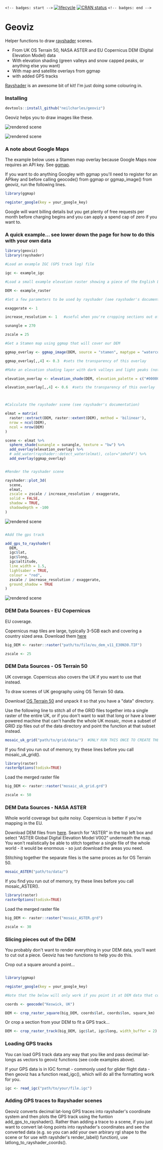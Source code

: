 `<!-- badges: start -->`
[![lifecycle](https://img.shields.io/badge/lifecycle-experimental-orange.svg)](https://www.tidyverse.org/lifecycle/#experimental)
[![CRAN status](https://www.r-pkg.org/badges/version/geoviz)](https://cran.r-project.org/package=geoviz)
`<!-- badges: end -->`

# Geoviz

Helper functions to draw [rayshader](https://github.com/tylermorganwall/rayshader) scenes.
- From UK OS Terrain 50, NASA ASTER and EU Copernicus DEM (Digital Elevation Model) data
- With elevation shading (green valleys and snow capped peaks, or anything else you want)
- With map and satellite overlays from ggmap
- with added  GPS tracks

[Rayshader](https://github.com/tylermorganwall/rayshader) is an awesome bit of kit! I'm just doing some colouring in.

### Installing

```R
devtools::install_github("neilcharles/geoviz")
```

Geoviz helps you to draw images like these.

![rendered scene](man/figures/bw_example.jpg)

![rendered scene](man/figures/stamen_example.jpg)

### A note about Google Maps

The example below uses a Stamen map overlay because Google Maps now requires an API key. See [ggmap](https://github.com/dkahle/ggmap).

If you want to do anything Googley with ggmap you'll need to register for an APIkey and before calling geocode() from ggmap or ggmap_image() from geoviz, run the following lines.

```R
library(ggmap)

register_google(key = your_google_key)
```
Google will want billing details but you get plenty of free requests per month before charging begins and you can apply a spend cap of zero if you want to.


### A quick example... see lower down the page for how to do this with your own data


```R
library(geoviz)
library(rayshader)

#Load an example IGC (GPS track log) file

igc <- example_igc

#Load a small example elevation raster showing a piece of the English Lake district

DEM <- example_raster

#Set a few parameters to be used by rayshader (see rayshader's documentation for options etc.)

exaggerate <- 1

increase_resolution <- 1   #useful when you're cropping sections out of your DEM

sunangle = 270

zscale = 25

#Get a Stamen map using ggmap that will cover our DEM

ggmap_overlay <- ggmap_image(DEM, source = "stamen", maptype = "watercolor", zoom = 10)

ggmap_overlay[,,4] <- 0.3  #sets the transparency of this overlay

#Make an elevation shading layer with dark valleys and light peaks (not essential but I like it!)

elevation_overlay <- elevation_shade(DEM, elevation_palette = c("#000000", "#FFFFFF"))

elevation_overlay[,,4] <- 0.6  #sets the transparency of this overlay



#Calculate the rayshader scene (see rayshader's documentation)

elmat = matrix(
  raster::extract(DEM, raster::extent(DEM), method = 'bilinear'),
  nrow = ncol(DEM),
  ncol = nrow(DEM)
)

scene <- elmat %>%
  sphere_shade(sunangle = sunangle, texture = "bw") %>% 
  add_overlay(elevation_overlay) %>%
  # add_water(rayshader::detect_water(elmat), color="imhof4") %>%
  add_overlay(ggmap_overlay)


#Render the rayshader scene

rayshader::plot_3d(
  scene,
  elmat,
  zscale = zscale / increase_resolution / exaggerate,
  solid = FALSE,
  shadow = TRUE,
  shadowdepth = -100
)

```

![rendered scene](man/figures/example1.png)


```R

#Add the gps track

add_gps_to_rayshader(
  DEM,
  igc$lat,
  igc$long,
  igc$altitude,
  line_width = 1.5,
  lightsaber = TRUE,
  colour = "red",
  zscale / increase_resolution / exaggerate,
  ground_shadow = TRUE
)


```

![rendered scene](man/figures/example2.png)


### DEM Data Sources - EU Copernicus

EU coverage.

Copernicus map tiles are large, typically 3-5GB each and covering a country sized area. Download them [here](https://land.copernicus.eu/imagery-in-situ/eu-dem/eu-dem-v1.1?tab=mapview)

```R
big_DEM <- raster::raster("path/to/file/eu_dem_v11_E30N30.TIF")

zscale <- 25
```


### DEM Data Sources - OS Terrain 50

UK coverage. Copernicus also covers the UK if you want to use that instead.

To draw scenes of UK geography using OS Terrain 50 data.

Download [OS Terrain 50](https://www.ordnancesurvey.co.uk/business-and-government/products/terrain-50.html) and unpack it so that you have a "data" directory.

Use the following line to stitch all of the GRID files together into a single raster of the entire UK, or if you don't want to wait that long or have a lower powered machine that can't handle the whole UK mosaic, move a subset of GRID zip files out of the data directory and point the function at that subset instead. 

```R
mosaic_uk_grid("path/to/grid/data/")  #ONLY RUN THIS ONCE TO CREATE THE WHOLE UK MOSAIC RASTER. IT MIGHT TAKE A WHILE.
```

If you find you run out of memory, try these lines before you call mosaic_uk_grid().

```R
library(raster)
rasterOptions(todisk=TRUE)
```

Load the merged raster file

```R
big_DEM <- raster::raster("mosaic_uk_grid.grd")

zscale <- 50
```

### DEM Data Sources - NASA ASTER

Whole world coverage but quite noisy. Copernicus is better if you're mapping in the EU.

Download DEM files from [here](https://search.earthdata.nasa.gov/search/granules?p=C197265171-LPDAAC_ECS&q=aster&ok=aster). Search for "ASTER" in the top left box and select "ASTER Global Digital Elevation Model V002" underneath the map. You won't realistically be able to stitch together a single file of the whole world - it would be enormous - so just download the areas you need.

Stitching together the separate files is the same proces as for OS Terrain 50.

```R
mosaic_ASTER("path/to/data/")
```

If you find you run out of memory, try these lines before you call mosaic_ASTER().

```R
library(raster)
rasterOptions(todisk=TRUE)
```

Load the merged raster file

```R
big_DEM <- raster::raster("mosaic_ASTER.grd")

zscale <- 30
```

### Slicing pieces out of the DEM

You probably don't want to render everything in your DEM data, you'll want to cut out a piece. Geoviz has two functions to help you do this.

Crop out a square around a point...

```R

library(ggmap)

register_google(key = your_google_key)

#Note that the below will only work if you point it at DEM data that contains Keswick! 

coords <- geocode("Keswick, UK")

DEM <- crop_raster_square(big_DEM, coords$lat, coords$lon, square_km)
```

Or crop a section from your DEM to fit a GPS track...

```R
DEM <- crop_raster_track(big_DEM, igc$lat, igc$long, width_buffer = 2)
```

### Loading GPS tracks

You can load GPS track data any way that you like and pass decimal lat-longs as vectors to geoviz functions (see code examples above).

If your GPS data is in IGC format - commonly used for glider flight data - then geoviz has a function read_igc(), which will do all the formatting work for you.

```R
igc <- read_igc("path/to/your/file.igc")
```

### Adding GPS traces to Rayshader scenes

Geoviz converts decimal lat-long GPS traces into rayshader's coordinate system and then plots the GPS track using the funtion add_gps_to_rayshader(). Rather than adding a trace to a scene, if you just want to convert lat-long points into rayshader's coordinates and see the converted data (e.g. so you can add your own arbirary rgl shape to the scene or for use with rayshder's render_label() function), use latlong_to_rayshader_coords().
